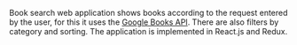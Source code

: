 Book search web application shows books according to the request entered by the user, for this it uses the [Google Books API](https://developers.google.com/books). There are also filters by category and sorting. The application is implemented in React.js and Redux.</br>
